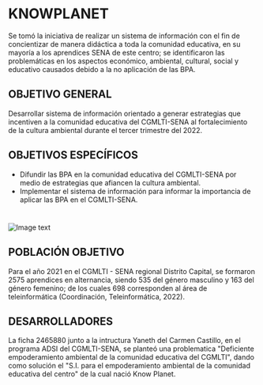 # KNOWPLANET
Se tomó la iniciativa de realizar un sistema de información con el fin de concientizar de manera didáctica a toda la comunidad educativa, en su mayoría a los aprendices SENA de este centro; se identificaron las problemáticas en los aspectos económico, ambiental, cultural, social y educativo causados debido a la no aplicación de las BPA.


## OBJETIVO GENERAL
Desarrollar sistema de información orientado a generar estrategias que incentiven a la comunidad educativa del CGMLTI-SENA al fortalecimiento de la cultura ambiental durante el tercer trimestre del 2022.


## OBJETIVOS ESPECÍFICOS
- Difundir las BPA en la comunidad educativa del CGMLTI-SENA  por medio  de estrategias que afiancen la cultura ambiental. 
- Implementar el sistema de información para informar la importancia de aplicar las BPA en el  CGMLTI-SENA. 

#

![Image text](https://github.com/AlexisMarc/knowplanet/blob/master/src/main/resources/static/assets/images/logotipo.png)

## POBLACIÓN OBJETIVO

Para el año 2021 en el CGMLTI - SENA regional Distrito Capital, se formaron  2575 aprendices en alternancia, siendo 535 del género masculino y 163 del género femenino; de los cuales 698 corresponden al área de teleinformática (Coordinación, Teleinformática, 2022). 

## DESARROLLADORES

La ficha 2465880 junto a la intructura Yaneth del Carmen Castillo, en el programa ADSI del CGMLTI-SENA, se planteó una problematica "Deficiente empoderamiento ambiental de la comunidad educativa del CGMLTI", dando como solución el "S.I. para el empoderamiento ambiental de la comunidad educativa del centro" de la cual nació Know Planet.
